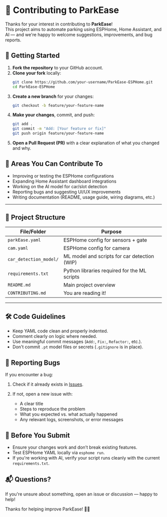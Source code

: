 # 🤝 Contributing to ParkEase

Thanks for your interest in contributing to **ParkEase**!  
This project aims to automate parking using ESPHome, Home Assistant, and AI — and we're happy to welcome suggestions, improvements, and bug reports.

## 🚀 Getting Started

1. **Fork the repository** to your GitHub account.
2. **Clone your fork** locally:
   ```bash
   git clone https://github.com/your-username/ParkEase-ESPHome.git
   cd ParkEase-ESPHome
   ````
3. **Create a new branch** for your changes:
   ```bash
   git checkout -b feature/your-feature-name
   ```
4. **Make your changes**, commit, and push:
   ```bash
   git add .
   git commit -m "Add: [Your feature or fix]"
   git push origin feature/your-feature-name
   ```
5. **Open a Pull Request (PR)** with a clear explanation of what you changed and why.



## 🧠 Areas You Can Contribute To

* Improving or testing the ESPHome configurations
* Expanding Home Assistant dashboard integrations
* Working on the AI model for car/slot detection
* Reporting bugs and suggesting UI/UX improvements
* Writing documentation (README, usage guide, wiring diagrams, etc.)

---

## 📂 Project Structure

| File/Folder            | Purpose                                      |
| ---------------------- | -------------------------------------------- |
| `parkEase.yaml`        | ESPHome config for sensors + gate            |
| `cam.yaml`             | ESPHome config for camera                    |
| `car_detection_model/` | ML model and scripts for car detection (WIP) |
| `requirements.txt`     | Python libraries required for the ML scripts |
| `README.md`            | Main project overview                        |
| `CONTRIBUTING.md`      | You are reading it!                          |

---

## 🛠 Code Guidelines

* Keep YAML code clean and properly indented.
* Comment clearly on logic where needed.
* Use meaningful commit messages (`Add:`, `Fix:`, `Refactor:`, etc.).
* Don't commit `.pt` model files or secrets (`.gitignore` is in place).

## 🐛 Reporting Bugs

If you encounter a bug:

1. Check if it already exists in [Issues](https://github.com/YJuDeAd/ParkEase-ESPHome/issues).
2. If not, open a new issue with:

   * A clear title
   * Steps to reproduce the problem
   * What you expected vs. what actually happened
   * Any relevant logs, screenshots, or error messages

## 🧠 Before You Submit

* Ensure your changes work and don’t break existing features.
* Test ESPHome YAML locally via `esphome run`.
* If you're working with AI, verify your script runs cleanly with the current `requirements.txt`.

## 📬 Questions?

If you're unsure about something, open an issue or discussion — happy to help!

Thanks for helping improve ParkEase! 🚗✨
